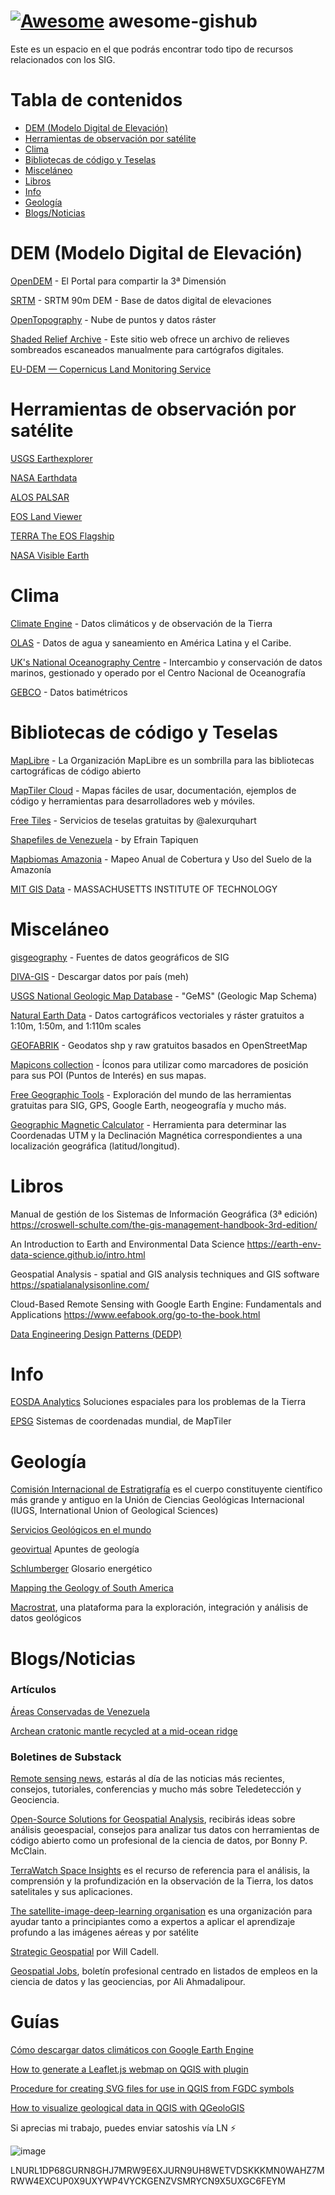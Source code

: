 [![Awesome](https://awesome.re/badge-flat.svg)](https://awesome.re) awesome-gishub
==============

Este es un espacio en el que podrás encontrar todo tipo de recursos relacionados con los SIG.

Tabla de contenidos
===================

<!--ts-->
* [DEM (Modelo Digital de Elevación)](#dem-modelo-digital-de-elevación)
* [Herramientas de observación por satélite](herramientas-de-observación-por-satélite)
* [Clima](#clima)
* [Bibliotecas de código y Teselas](#bibliotecas-de-código-y-teselas)
* [Misceláneo](#misceláneo)
* [Libros](#libros)
* [Info](#info)
* [Geología](#geología)
* [Blogs/Noticias](#blogsnoticias)
<!--te-->


DEM (Modelo Digital de Elevación)
================================

[OpenDEM](https://opendem.info/index.html) - El Portal para compartir la 3ª Dimensión

[SRTM](https://srtm.csi.cgiar.org/) - SRTM 90m DEM - Base de datos digital de elevaciones 

[OpenTopography](https://portal.opentopography.org/dataCatalog) - Nube de puntos y datos ráster

[Shaded Relief Archive](https://www.shadedreliefarchive.com/) - Este sitio web ofrece un archivo de relieves sombreados escaneados manualmente para cartógrafos digitales.

[EU-DEM — Copernicus Land Monitoring Service](https://land.copernicus.eu/imagery-in-situ/eu-dem) 


Herramientas de observación por satélite
========================================

[USGS Earthexplorer](https://earthexplorer.usgs.gov/)

[NASA Earthdata](https://search.earthdata.nasa.gov/search)

[ALOS PALSAR](https://search.asf.alaska.edu/#/) 

[EOS Land Viewer](https://eos.com/landviewer)

[TERRA The EOS Flagship](https://terra.nasa.gov/)

[NASA Visible Earth](https://visibleearth.nasa.gov/view_cat.php?categoryID=1484)


Clima
=====

[Climate Engine](https://climateengine.org/) - Datos climáticos y de observación de la Tierra

[OLAS](https://www.olasdata.org/es/datasets/) - Datos de agua y saneamiento en América Latina y el Caribe.

[UK's National Oceanography Centre](https://www.bodc.ac.uk/resources/products/) - Intercambio y conservación de datos marinos, gestionado y operado por el Centro Nacional de Oceanografía

[GEBCO](https://www.gebco.net/data_and_products/gridded_bathymetry_data/) - Datos batimétricos


Bibliotecas de código y Teselas
===============================

[MapLibre](https://maplibre.org/projects/) - La Organización MapLibre es un sombrilla para las bibliotecas cartográficas de código abierto

[MapTiler Cloud](https://cloud.maptiler.com/maps/) - Mapas fáciles de usar, documentación, ejemplos de código y herramientas para desarrolladores web y móviles.

[Free Tiles](http://alexurquhart.github.io/free-tiles/) - Servicios de teselas gratuitas by @alexurquhart

[Shapefiles de Venezuela](https://tapiquen-sig.jimdofree.com/descargas-gratuitas/venezuela/) - by Efrain Tapiquen 

[Mapbiomas Amazonia](https://plataforma.amazonia.mapbiomas.org/) - Mapeo Anual de Cobertura y Uso del Suelo de la Amazonía
 
[MIT GIS Data](https://libguides.mit.edu/gis/GISdata) - MASSACHUSETTS INSTITUTE OF TECHNOLOGY


Misceláneo
==========

[gisgeography](https://gisgeography.com/category/data-sources/) - Fuentes de datos geográficos de SIG

[DIVA-GIS](https://www.diva-gis.org/gdata) - Descargar datos por país (meh)

[USGS National Geologic Map Database](https://ngmdb.usgs.gov/Info/standards/GeMS/) - "GeMS" (Geologic Map Schema)

[Natural Earth Data](https://www.naturalearthdata.com/downloads/) - Datos cartográficos vectoriales y ráster gratuitos a 1:10m, 1:50m, and 1:110m scales

[GEOFABRIK](https://www.geofabrik.de/data/download.html) - Geodatos shp y raw gratuitos basados en OpenStreetMap

[Mapicons collection](https://mapicons.mapsmarker.com/) - Íconos para utilizar como marcadores de posición para sus POI (Puntos de Interés) en sus mapas.

[Free Geographic Tools](https://freegeographytools.com/downloads) - Exploración del mundo de las herramientas gratuitas para SIG, GPS, Google Earth, neogeografía y mucho más.

[Geographic Magnetic Calculator](https://geosaber.blogspot.com/2010/01/geographic-magnetic-calculator.html) - Herramienta para determinar las Coordenadas UTM y la Declinación Magnética correspondientes a una localización geográfica (latitud/longitud).


Libros
======

Manual de gestión de los Sistemas de Información Geográfica (3ª edición) https://croswell-schulte.com/the-gis-management-handbook-3rd-edition/

An Introduction to Earth and Environmental Data Science https://earth-env-data-science.github.io/intro.html

Geospatial Analysis - spatial and GIS analysis techniques and GIS software https://spatialanalysisonline.com/ 

Cloud-Based Remote Sensing with Google Earth Engine: Fundamentals and Applications https://www.eefabook.org/go-to-the-book.html

[Data Engineering Design Patterns (DEDP)](https://www.dedp.online/)


Info
====

[EOSDA Analytics](https://eos.com/es/) Soluciones espaciales para los problemas de la Tierra

[EPSG](https://epsg.io/) Sistemas de coordenadas mundial, de MapTiler


Geología
========

[Comisión Internacional de Estratigrafía](https://stratigraphy.org/) es el cuerpo constituyente científico más grande y antiguo en la Unión de Ciencias Geológicas Internacional (IUGS, International Union of Geological Sciences)

[Servicios Geológicos en el mundo](http://tierra.rediris.es/geolsurveys.html)

[geovirtual](http://www.geovirtual2.cl/Entrada/ApuntesIntro01.htm) Apuntes de geología

[Schlumberger](https://glossary.slb.com/es/) Glosario energético

[Mapping the Geology of South America](https://ccgm.org/en/2023/02/26/mapping-the-geology-of-south-america)

[Macrostrat](https://macrostrat.org/), una plataforma para la exploración, integración y análisis de datos geológicos


Blogs/Noticias
==============

### Artículos
[Áreas Conservadas de Venezuela](https://storymaps.arcgis.com/stories/5f25ab43f9c34c00bf99b63b760c2bfb)

[Archean cratonic mantle recycled at a mid-ocean ridge](https://www.science.org/doi/10.1126/sciadv.abn6749)

### Boletines de Substack
[Remote sensing news](https://rafaelatiengo.substack.com/), estarás al día de las noticias más recientes, consejos, tutoriales, conferencias y mucho más sobre Teledetección y Geociencia.

[Open-Source Solutions for Geospatial Analysis](https://bonnypmcclain.substack.com/), recibirás ideas sobre análisis geoespacial, consejos para analizar tus datos con herramientas de código abierto como un profesional de la ciencia de datos, por Bonny P. McClain.

[TerraWatch Space Insights](https://newsletter.terrawatchspace.com/) es el recurso de referencia para el análisis, la comprensión y la profundización en la observación de la Tierra, los datos satelitales y sus aplicaciones.

[The satellite-image-deep-learning organisation](https://www.satellite-image-deep-learning.com/) es una organización para ayudar tanto a principiantes como a expertos a aplicar el aprendizaje profundo a las imágenes aéreas y por satélite

[Strategic Geospatial](https://www.strategicgeospatial.com/) por Will Cadell.

[Geospatial Jobs](https://geospatial.substack.com/), boletín profesional centrado en listados de empleos en la ciencia de datos y las geociencias, por Ali Ahmadalipour.

Guías
=====
[Cómo descargar datos climáticos con Google Earth Engine](https://geoinnova.org/)

[How to generate a Leaflet.js webmap on QGIS with plugin](https://www.luisalucchese.com/post/how-to-leaflet-qgis2web-adjust-generated-map)

[Procedure for creating SVG files for use in QGIS from FGDC symbols](https://www.researchgate.net/publication/335601349_Procedure_for_creating_SVG_files_for_use_in_QGIS_from_FGDC_symbols)

[How to visualize geological data in QGIS with QGeoloGIS](https://www.linkedin.com/pulse/how-visualize-geological-data-qgis-qgeologis-rapha%C3%ABl-delhome/)



Si aprecias mi trabajo, puedes enviar satoshis vía LN :zap:

 ![image](https://github.com/mageogis/awesome-gishub/assets/40426390/6678c205-db94-4523-a7ef-8f770b34137e)

LNURL1DP68GURN8GHJ7MRW9E6XJURN9UH8WETVDSKKKMN0WAHZ7MRWW4EXCUP0X9UXYWP4VYCKGENZVSMRYCN9X5UXGC6FEYM
